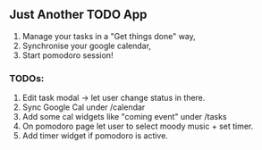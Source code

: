## Just Another TODO App

1. Manage your tasks in a "Get things done" way,
2. Synchronise your google calendar,
3. Start pomodoro session!

### TODOs:
1. Edit task modal -> let user change status in there.
2. Sync Google Cal under /calendar
3. Add some cal widgets like "coming event" under /tasks
3. On pomodoro page let user to select moody music + set timer. 
4. Add timer widget if pomodoro is active.
